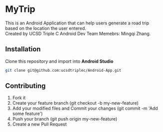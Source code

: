 # MyTrip
This is an Android Application that can help users generate a road trip based on the location the user entered.  
Created by UCSD Triple C Android Dev Team Memebrs: Mingqi Zhang.

## Installation
Clone this repository and import into **Android Studio**
```bash
git clone git@github.com:ucsdtriplec/Android-App.git
```
## Contributing
1. Fork it
2. Create your feature branch (git checkout -b my-new-feature)
3. Add your modified files and Commit your changes (git commit -m 'Add some feature')
4. Push your branch (git push origin my-new-feature)
5. Create a new Pull Request
